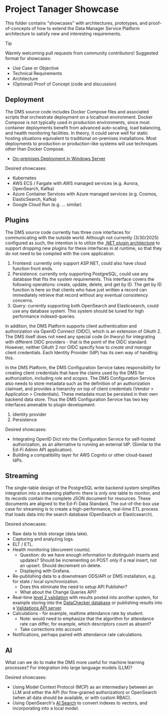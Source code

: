 # Project Tanager Showcase

This folder contains "showcases" with architectures, prototypes, and
proof-of-concepts of how to extend the Data Manager Service Platform
architecture to satisfy new and interesting requirements.

> [!TIP]
> Warmly welcoming pull requests from community contributors! Suggested
> format for showcases:
>
> * Use Case or Objective
> * Technical Requirements
> * Architecture
> * (Optional) Proof of Concept (code and discussion)

## Deployment

The DMS source code includes Docker Compose files and associated scripts that
orchestrate deployment on a localhost environment. Docker Compose is not
typically used in production environments, since most container deployments
benefit from advanced auto-scaling, load balancing, and health monitoring
facilities. In theory, it could serve well for static hosting situations
equivalent to traditional on-premises installations. Most deployments to
production or production-like systems will use techniques other than Docker
Compose.

* [On-premises Deployment in Windows Server](./deployment/windows/README.md)

Desired showcases:

* Kubernetes
* AWS ECS / Fargate with AWS managed services (e.g. Aurora, OpenSearch, Kafka)
* Azure Container Services with Azure managed services (e.g. Cosmos, ElasticSearch, Kafka)
* Google Cloud Run (e.g. ... similar)

## Plugins

The DMS source code currently has three core interfaces for communicating with
the outside world. Although not currently (3/30/2025) configured as such, the
intention is to utilize the [.NET plugin architecture](../docs/PLUGIN.md) to
support dropping new plugins for these interfaces in at runtime, so that they do
not need to be compiled with the core application.

1. Frontend: currently only support ASP.NET, could also have cloud function
   front ends.
2. Persistence: currently only supporting PostgreSQL, could use any database
   that fits the system requirements. This interface covers the following
   operations: create, update, delete, and get by ID. The get by ID function is
   here so that clients who have just written a record can immediately retrieve
   that record without any eventual consistency concerns.
3. Query: currently supporting both OpenSearch and Elasticsearch,
   could use any database system. This system should be tuned for high
   performance indexed-queries.

In addition, the DMS Platform supports client authentication and authorization
via OpenID Connect (OIDC), which is an extension of OAuth 2. The DMS itself does
not need any special code (in theory) for integrating with different OIDC
providers - that is the point of the OIDC standard. However, neither OAuth 2 nor
OIDC specify how to _create and manage_ client credentials. Each Identity
Provider (IdP) has its own way of handling this.

In the DMS Platform, the DMS Configuration Service takes responsibility for
creating client credentials that have the claims used by the DMS for
authorization, including _role_ and _scopes_. The DMS Configuration Service also
needs to store metadata such as the definition of an authorization claimset, and
provides a hierarchy on top of client credentials (Vendor > Application >
Credentials). These metadata must be persisted in their own backend data store.
Thus the DMS Configuration Service has two key interfaces amenable to plugin
development:

1. Identity provider
2. Persistence

Desired showcases:

* Integrating OpenID Dict into the Configuration Service for self-hosted
  authorization, as an alternative to running an external IdP. (Similar to the
  Ed-Fi Admin API application).
* Building a compatibility layer for AWS Cognito or other cloud-based IdPs.

## Streaming

The single-table design of the PostgreSQL write backend system simplifies
integration into a streaming platform: there is only one table to monitor, and
its records contain the complete JSON document for resources. These documents
are aligned to the Ed-Fi Data Standard. The out-of-the-box use case for
streaming is to create a high-performance, real-time ETL process that loads data
into the search database (OpenSearch or Elasticsearch).

Desired showcases:

* Raw data to blob storage (data lake).
* Capturing and analyzing logs.
* ELT / ETL.
* Health monitoring (document counts).
  * Question: do we have enough information to distinguish inserts and updates?
    Should be incrementing on POST only if a real insert, not an upsert. Should
    decrement on delete.
  * Displaying with Grafana.
* Re-publishing data to a downstream ODS/API or DMS installation, e.g. for state
  / local synchronization.
  * Does this eliminate the need to setup API Publisher?
  * What about the Change Queries API?
* Real-time [level 2
  validation](https://docs.ed-fi.org/getting-started/sea-playbook/project-planning/embracing-data-validation-with-the-ed-fi-odsapi/)
  with results posted into another system, for example storing into the
  [DataChecker database](https://github.com/Ed-Fi-Exchange-OSS/DataChecker) or
  publishing results into a [Validations API
  server](https://edfi.atlassian.net/wiki/spaces/ESIG/pages/25495883/Ed-Fi+Validation+API+Design).
* Calculations - for example, realtime attendance rate by student.
  * Note: would need to emphasize that the algorithm for attendance rate can
    differ, for example, which descriptors count as absent?
  * Take corrections into account.
* Notifications, perhaps paired with attendance rate calculations.

## AI

What can we do to make the DMS more useful for machine learning processes? For
integration into large language models (LLM)?

Desired showcases:

* Using Model Context Protocol (MCP) as an intermediary between an LLM and either the
  API (for fine-grained authorization) or OpenSearch (when all data should be
  available, or with custom RBAC).
* Using OpenSearch's [AI
  Search](https://opensearch.org/docs/latest/vector-search/ai-search/index/) to
  convert indexes to vectors, and incorporating into a local model.
